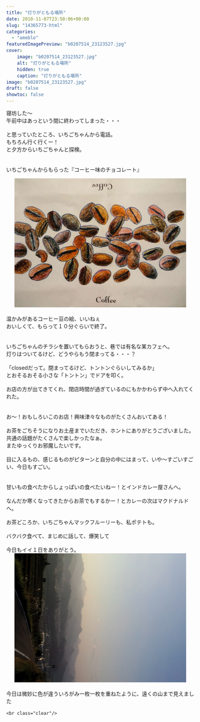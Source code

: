 ```yaml
---
title: "灯りがともる場所"
date: 2010-11-07T23:50:06+00:00
slug: "14365773-html"
categories:
  - "ameblo"
featuredImagePreview: "b0207514_23123527.jpg"
cover:
    image: "b0207514_23123527.jpg"
    alt: "灯りがともる場所"
    hidden: true
    caption: "灯りがともる場所"
image: "b0207514_23123527.jpg"
draft: false
showtoc: false
---
```

寝坊した～<br/>
午前中はあっという間に終わってしまった・・・<br/>
<br/>
と思っていたところ、いちごちゃんから電話。<br/>
もちろん行く行くー！<br/>
と夕方からいちごちゃんと探検。<br/>
<br/>
<br/>
いちごちゃんからもらった『コーヒー味のチョコレート』<br/>
<center><a href="b0207514_23123527.jpg" rel="nofollow"><img src="b0207514_23123527.jpg" alt="灯りがともる場所_b0207514_23123527.jpg" class="IMAGE_MID" height="345" width="460"/></a></center><br/>
温かみがあるコーヒー豆の絵、いいねぇ<br/>
おいしくて、もらって１０分ぐらいで終了。<br/>
<br/>
<br/>
いちごちゃんのチラシを置いてもらおうと、巷では有名な某カフェへ。<br/>
灯りはついてるけど、どうやらもう閉まってる・・・？<br/>
<br/>
「closedだって。閉まってるけど、トントンぐらいしてみるか」<br/>
とおそるおそる小さな「トントン」でドアを叩く。<br/>
<br/>
お店の方が出てきてくれ、閉店時間が過ぎているのにもかかわらず中へ入れてくれた。<br/>
<br/>
<br/>
お～！おもしろいこのお店！興味津々なものがたくさんおいてある！<br/>
<br/>
お茶をごちそうになりお土産までいただき、ホントにありがとうございました。<br/>
共通の話題がたくさんで楽しかったなぁ。<br/>
またゆっくりお邪魔したいです。<br/>
<br/>
目に入るもの、感じるものがピターンと自分の中にはまって、いや～すごいすごい、今日もすごい。<br/>
<br/>
<br/>
甘いもの食べたからしょっぱいの食べたいねー！とインドカレー屋さんへ。<br/>
<br/>
なんだか寒くなってきたからお茶でもするかー！とカレーの次はマクドナルドへ。<br/>
<br/>
お茶どころか、いちごちゃんマックフルーリーも、私ポテトも。<br/>
<br/>
バクバク食べて、まじめに話して、爆笑して<br/>
<br/>
今日もイイ１日をありがとう。<br/>
<center><a href="b0207514_23371040.jpg" rel="nofollow"><img src="b0207514_23371040.jpg" alt="灯りがともる場所_b0207514_23371040.jpg" class="IMAGE_MID" height="345" width="460"/></a></center><br/>
今日は微妙に色が違ういろがみ一枚一枚を重ねたように、遠くの山まで見えました

    <br class="clear"/>